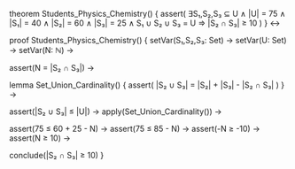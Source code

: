 theorem Students_Physics_Chemistry() {
  assert(
    ∃S₁,S₂,S₃ ⊆ U ∧
    |U| = 75 ∧
    |S₁| = 40 ∧
    |S₂| = 60 ∧
    |S₃| = 25 ∧
    S₁ ∪ S₂ ∪ S₃ = U ⇒
    |S₂ ∩ S₃| ≥ 10
  )
} ↔

proof Students_Physics_Chemistry() {
  setVar(S₁,S₂,S₃: Set) →
  setVar(U: Set) →
  setVar(N: ℕ) →
  
  assert(N = |S₂ ∩ S₃|) →
  
  lemma Set_Union_Cardinality() {
    assert(
      |S₂ ∪ S₃| = |S₂| + |S₃| - |S₂ ∩ S₃|
    )
  } →
  
  assert(|S₂ ∪ S₃| ≤ |U|) →
  apply(Set_Union_Cardinality()) →
  
  assert(75 ≤ 60 + 25 - N) →
  assert(75 ≤ 85 - N) →
  assert(-N ≥ -10) →
  assert(N ≥ 10) →
  
  conclude(|S₂ ∩ S₃| ≥ 10)
}
